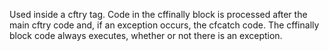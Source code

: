 Used inside a cftry tag.
		Code in the cffinally block is processed after the main cftry code and, if an exception occurs, the cfcatch code.
		The cffinally block code always executes, whether or not there is an exception.